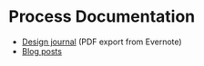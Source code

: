 # Process Documentation

* [Design journal](./a-series-of-gunshots-design-journal.pdf) (PDF export from Evernote)
* [Blog posts](./blog-posts.md)
